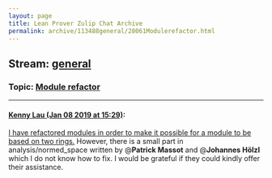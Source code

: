 ```yaml
---
layout: page
title: Lean Prover Zulip Chat Archive 
permalink: archive/113488general/28061Modulerefactor.html
---
```


## Stream: [general](index.html)
### Topic: [Module refactor](28061Modulerefactor.html)

---

#### [Kenny Lau (Jan 08 2019 at 15:29)](https://leanprover.zulipchat.com/#narrow/stream/113488-general/topic/Module%20refactor/near/154648106):
[I have refactored modules in order to make it possible for a module to be based on two rings.](https://github.com/leanprover-community/mathlib/tree/module-refactor) However, there is a small part in analysis/normed_space written by @**Patrick Massot** and @**Johannes Hölzl** which I do not know how to fix. I would be grateful if they could kindly offer their assistance.

